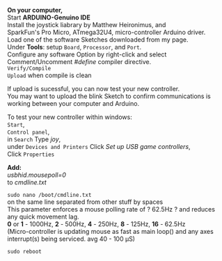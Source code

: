 **On your computer,**  
Start **ARDUINO-Genuino IDE**  
Install the joystick liabrary by Matthew Heironimus, and  
SparkFun's Pro Micro, ATmega32U4, micro-controller Arduino driver.  
Load one of the software Sketches downloaded from my page.  
Under **Tools**: setup `Board`, `Processor`, and `Port`.  
Configure any software Option by right-click and select Comment/Uncomment *#define* compiler directive.  
`Verify/Compile`  
`Upload` when compile is clean  

If upload is sucessful, you can now test your new controller.  
You may want to upload the blink Sketch to confirm communications is working between your computer and Arduino.

To test your new controller within windows:  
`Start`,  
`Control panel`,  
in `Search` Type *joy*,  
under `Devices and Printers` Click *Set up USB game controllers*,  
Click `Properties`  




**Add:**  
*usbhid.mousepoll=0*  
to *cmdline.txt*

`sudo nano /boot/cmdline.txt`  
on the same line separated from other stuff by spaces  
This parameter enforces a mouse polling rate of ? 62.5Hz ? and reduces any quick movement lag.  
**0** or **1** - 1000Hz, **2** - 500Hz, **4** - 250Hz, **8** - 125Hz, **16** - 62.5Hz  
(Micro-controller is updating mouse as fast as main loop() and any axes interrupt(s) being serviced. avg 40 - 100 µS)  

`sudo reboot`
